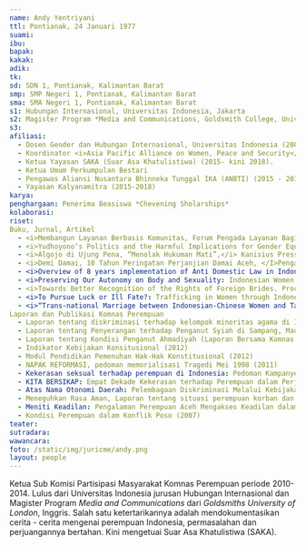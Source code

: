 ```yaml
---
name: Andy Yentriyani
ttl: Pontianak, 24 Januari 1977
suami:
ibu:
bapak:
kakak:
adik:
tk:
sd: SDN 1, Pontianak, Kalimantan Barat
smp: SMP Negeri 1, Pontianak, Kalimantan Barat
sma: SMA Negeri 1, Pontianak, Kalimantan Barat
s1: Hubungan Internasional, Universitas Indonesia, Jakarta
s2: Magister Program *Media and Communications, Goldsmith College, University of London*, Inggris
s3:
afiliasi:
  - Dosen Gender dan Hubungan Internasional, Universitas Indonesia (2006 - 2018)
  - Koordinator <i>Asia Pacific Alliance on Women, Peace and Security</i> (2014 - 2018)
  - Ketua Yayasan SAKA (Suar Asa Khatulistiwa) (2015- kini 2018).
  - Ketua Umum Perkumpulan Bestari 
  - Pengawas Aliansi Nusantara Bhinneka Tunggal IKA (ANBTI) (2015 - 2018)
  - Yayasan Kalyanamitra (2015-2018)
karya:
penghargaan: Penerima Beasiswa *Chevening Sholarships* 
kolaborasi:
riset:
Buku, Jurnal, Artikel  
  - <i>Membangun Layanan Berbasis Komunitas, Forum Pengada Layanan Bagi Perempuan Korban Kekerasan</i> (2016)
  - <i>Yudhoyono’s Politics and the Harmful Implications for Gender Equality in Indonesia, “The Yudhoyono Presidency, Indonesia’s Decade of Stability and Stagnation”, Aspinal et.all. ed., Indonesia Update Series, College of Indonesia and the Pacific, The Australian National Univerity.</i> Ditulis bersama Melanie Budianta dan Kamala Chandrakirana (2015). 
  - <i>Algojo di Ujung Pena, “Menolak Hukuman Mati”,</i> Kanisius Press (2015). 
  - <i>Demi Damai, 10 Tahun Peringatan Perjanjian Damai Aceh, </I>Pengantar Editor pada Kumpulan Essay terhadap Puisi-Puisi karya Zubaidah Djohar, <i>Jala Sutra</i> (2015). 
  - <i>Overview of 8 years implementation of Anti Domestic Law in Indonesia: Its Success and Challenges, (German ed.);  Gewalt gegen Frauen in Südostasien und China, Regiospectra Verlag Berlin; Auflage.</i> (2013)
  - <i>Preserving Our Autonomy on Body and Sexuality: Indonesian Women’s 2008 Agenda, Women for Women’s Human Rights (WWHR) – New Ways, Turkey</i> (2007)
  - <i>Towards Better Recognition of the Rights of Foreign Brides. Proceeding of International Conference on Border Control and Empowerment of Immigrant Brides. Taipei, 29-30 September 2007
  - <i>To Pursue Luck or Ill Fate?: Trafficking in Women through Indonesia-Taiwan Transnational Marriages in the World Systems Framework, "Indonesian Women in a Changing Society", The Asian Center for Women's Studies (ACWS), South Korea 2005. 
  - <i>“Trans-national Marriage between Indonesian-Chinese Women and Taiwanese Men: A Model of Trafficking in Women in Indonesia”, Indonesian Women in Changing Society (selected articles- Indonesian), Women Studies, Postgraduate Program, University of Indonesia,</i> Jakarta 2000. 
Laporan dan Publikasi Komnas Perempuan 
  - Laporan tentang diskriminasi terhadap kelompok minoritas agama di Indonesia (2014)
  - Laporan tentang Penyerangan terhadap Penganut Syiah di Sampang, Madura, Jawa Timur (laporan bersama Komnas Perempuan, Komnas HAM, KPAI dan LPSK) (2013)
  - Laporan tentang Kondisi Penganut Ahmadiyah (Laporan Bersama Komnas Perempuan, Komnas HAM, KPAI,LPSK, dan ORI) (2013)
  - Indikator Kebijakan Konsitusional (2012)
  - Modul Pendidikan Pemenuhan Hak-Hak Konstitusional (2012) 
  - NAPAK REFORMASI, pedoman memorialisasi Tragedi Mei 1998 (2011)
  - Kekerasan seksual terhadap perempuan di Indonesia: Pedoman Kampanye Nasional (2011)
  - KITA BERSIKAP: Empat Dekade Kekerasan terhadap Perempuan dalam Perjalanan Bangsa (2010)
  - Atas Nama Otonomi Daerah: Pelembagaan Diskriminasi Melalui Kebijakan Diskriminatif (2010)
  - Meneguhkan Rasa Aman, Laporan tentang situasi perempuan korban dan pendamping korban kekerasan seksual dalamTragedi Mei 1998 (2008)
  - Meniti Keadilan: Pengalaman Perempuan Aceh Mengakses Keadilan dalam konteks konflik, pasca tsunami dan pelaksanaan Syariat Islam  (2007)
  - Kondisi Perempuan dalam Konflik Poso (2007)
teater:
sutradara:
wawancara:
foto: /static/img/juricme/andy.png
layout: people
---
```


Ketua Sub Komisi Partisipasi Masyarakat Komnas Perempuan periode 2010-2014. Lulus dari Universitas Indonesia jurusan Hubungan Internasional dan Magister Program *Media and Communications* dari *Goldsmiths University of London*, Inggris. Salah satu ketertarikannya adalah mendokumentasikan cerita - cerita mengenai perempuan Indonesia, permasalahan dan perjuangannya bertahan. Kini mengetuai Suar Asa Khatulistiwa (SAKA).
